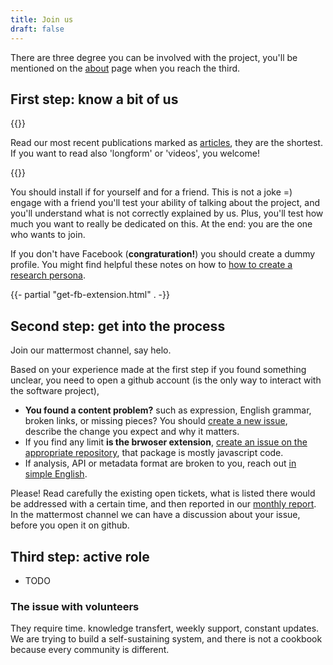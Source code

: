 ```yaml
---
title: Join us
draft: false
---
```


There are three degree you can be involved with the project, you'll be mentioned on the [about](/about) page when you reach the third.


## First step: know a bit of us

{{<colorblock text="First step" >}}

Read our most recent publications marked as [articles](/analysis-and-publication), they are the shortest. If you want to read also 'longform' or 'videos', you welcome!

{{<box color="secondary" text="Install the browser extension." >}}

You should install if for yourself and for a friend.
This is not a joke =) engage with a friend you'll test your ability of talking about the project, and you'll understand what is not correctly explained by us. Plus, you'll test how much you want to really be dedicated on this. At the end: you are the one who wants to join.

If you don't have Facebook (**congraturation!**) you should create a dummy profile. You might find helpful these notes on how to [how to create a research persona](/research-persona).


{{- partial "get-fb-extension.html" . -}}

## Second step: get into the process

Join our mattermost channel, say helo.

Based on your experience made at the first step if you found something unclear, you need to open a github account (is the only way to interact with the software project), 

* **You found a content problem?** such as expression, English grammar, broken links, or missing pieces? You should [create a new issue](https://github.com/tracking-exposed/facebook.tracking.exposed/issues), describe the change you expect and why it matters. 
* If you find any limit **is the brwoser extension**, [create an issue on the appropriate repository](https://github.com/tracking-exposed/web-extension/issues), that package is mostly javascript code.
* If analysis, API or metadata format are broken to you, reach out [in simple English](https://github.com/tracking-exposed/facebook/issues).

Please! Read carefully the existing open tickets, what is listed there would be addressed with a certain time, and then reported in our [monthly report](https://tracking.exposed/monthly). In the mattermost channel we can have a discussion about your issue, before you open it on github.

## Third step: active role

* TODO

### The issue with volunteers 

They require time. knowledge transfert, weekly support, constant updates. We are trying to build a self-sustaining system, and there is not a cookbook because every community is different.
